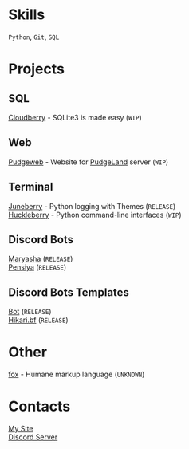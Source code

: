 # Skills
`Python`, `Git`, `SQL`
# Projects
## SQL
[Cloudberry](https://github.com/mmlvgx/cloudberry) - SQLite3 is made easy (`WIP`)
## Web
[Pudgeweb](https://github.com/mmlvgx/pudgeweb) - Website for [PudgeLand](https://bit.ly/3YhR1eJ) server (`WIP`)
## Terminal
[Juneberry](https://github.com/mmlvgx/juneberry) - Python logging with Themes (`RELEASE`)\
[Huckleberry](https://github.com/mmlvgx/huckleberry) - Python command-line interfaces (`WIP`)
## Discord Bots
[Maryasha](https://github.com/mmlvgx/maryasha) (`RELEASE`)\
[Pensiya](https://github.com/mmlvgx/pensiya) (`RELEASE`)
## Discord Bots Templates
[Bot](https://github.com/mmlvgx/bot) (`RELEASE`)\
[Hikari.bf](https://github.com/mmlvgx/hikari.bf) (`RELEASE`)
# Other
[fox](https://github.com/mmlvgx/fox) - Humane markup language (`UNKNOWN`)
# Contacts
[My Site](https://mmlvgx.xp3.biz/)\
[Discord Server](https://discord.gg/HNvQzUtZ)
